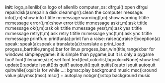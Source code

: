 
__init__:
logo_allenlib():a logo of allenlib
computer_os:
dfrgui():open dfrgui
repairdisk(a):repair a disk
cleanmgr():clean the computer
message:
info(t,m):show info t:title m:message
warning(t,m):show warning t:title m:message
error(t,m):show error t:title m:message
ask(t,m):ask t:title m:message
ok(t,m):ask ok t:title m:message
yes(t,m):ask yes t:title m:message
retry(t,m):ask retry t:title m:message
ync(t,m):ask ync t:title m:message
printfun:
printfun(a):print fun a
raise:
raise(a):raise Exception(a)
speak:
speak(a):speak a
translate(a):translate a
print_load:
progess_bar(title,range):bar for linux
progess_bar_win(title,range):bar for windows
simplepygame:
it is simple than pygame,but it is only a pygame tool!
font(filename,size):set font
text(text,colorlist,bgcolor=None):show text
update():update
isquit():is quit?
autoquit():quit
quitis():auto isquit autoquit
quitwhile():quit is for while ...:
bgmsc:play background music
msc():sound value
playmsc(msc):msc() + autoplay
nobgm():stop background music